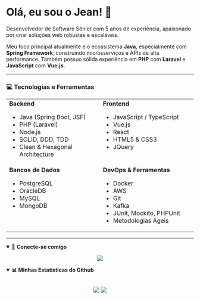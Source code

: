 # Olá, eu sou o Jean! 👋

Desenvolvedor de Software Sênior com 5 anos de experiência, apaixonado por criar soluções web robustas e escaláveis.

Meu foco principal atualmente é o ecossistema **Java**, especialmente com **Spring Framework**, construindo microsserviços e APIs de alta performance. Também possuo sólida experiência em **PHP** com **Laravel** e **JavaScript** com **Vue.js**.
  
---

### 💻 Tecnologias e Ferramentas

<table>
  <tr>
    <td valign="top" width="50%">
      <strong>Backend</strong>
      <ul>
        <li>Java (Spring Boot, JSF)</li>
        <li>PHP (Laravel)</li>
        <li>Node.js</li>
        <li>SOLID, DDD, TDD</li>
        <li>Clean & Hexagonal Architecture</li>
      </ul>
    </td>
    <td valign="top" width="50%">
      <strong>Frontend</strong>
      <ul>
        <li>JavaScript / TypeScript</li>
        <li>Vue.js</li>
        <li>React</li>
        <li>HTML5 & CSS3</li>
        <li>JQuery</li>
      </ul>
    </td>
  </tr>
  <tr>
    <td valign="top" width="50%">
      <strong>Bancos de Dados</strong>
      <ul>
        <li>PostgreSQL</li>
        <li>OracleDB</li>
        <li>MySQL</li>
        <li>MongoDB</li>
      </ul>
    </td>
    <td valign="top" width="50%">
      <strong>DevOps & Ferramentas</strong>
      <ul>
        <li>Docker</li>
        <li>AWS</li>
        <li>Git</li>
        <li>Kafka</li>
        <li>JUnit, Mockito, PHPUnit</li>
        <li>Metodologias Ágeis</li>
      </ul>
    </td>
  </tr>
</table>

---
<details open>
<summary>🤝 <b>Conecte-se comigo</b></summary>
<p align="center">
  <a href="https://www.linkedin.com/in/jeansantospdt/" target="_blank">
    <img src="https://img.shields.io/badge/linkedin-%230077B5.svg?&style=for-the-badge&logo=linkedin&logoColor=white" />
  </a>
</p>
</details>

<details open>
 <summary><b>📊 Minhas Estatísticas do Github</b></summary>
  <br>
  <p align="center">
    <img src="https://github-readme-stats.vercel.app/api?username=jeanrsantos&show_icons=true&theme=tokyonight&line_height=27">
    <img src="https://github-readme-stats.vercel.app/api/top-langs/?username=jeanrsantos&layout=compact&hide=css,html&theme=tokyonight">
  </p>
</details>
